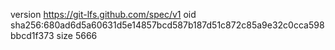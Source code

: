 version https://git-lfs.github.com/spec/v1
oid sha256:680ad6d5a60631d5e14857bcd587b187d51c872c85a9e32c0cca598bbcd1f373
size 5666
